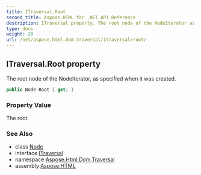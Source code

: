 ```yaml
---
title: ITraversal.Root
second_title: Aspose.HTML for .NET API Reference
description: ITraversal property. The root node of the NodeIterator as specified when it was created
type: docs
weight: 20
url: /net/aspose.html.dom.traversal/itraversal/root/
---
```

## ITraversal.Root property

The root node of the NodeIterator, as specified when it was created.

```csharp
public Node Root { get; }
```

### Property Value

The root.

### See Also

* class [Node](../../../aspose.html.dom/node/)
* interface [ITraversal](../)
* namespace [Aspose.Html.Dom.Traversal](../../itraversal/)
* assembly [Aspose.HTML](../../../)
